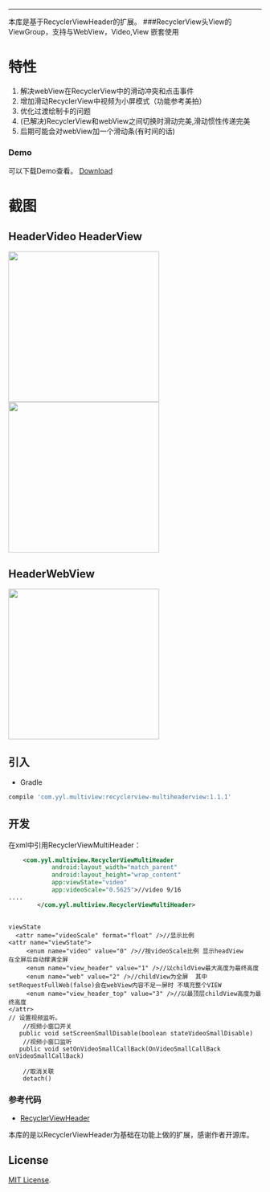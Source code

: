 ----
本库是基于RecyclerViewHeader的扩展。
###RecyclerView头View的ViewGroup，支持与WebView，Video,View 嵌套使用

# 特性
1. 解决webView在RecyclerView中的滑动冲突和点击事件
2. 增加滑动RecyclerView中视频为小屏模式（功能参考美拍）
3. 优化过渡绘制卡的问题
4. (已解决)RecyclerView和webView之间切换时滑动完美,滑动惯性传递完美
5. 后期可能会对webView加一个滑动条(有时间的话)


### Demo
可以下载Demo查看。
[Download](https://github.com/mengzhidaren/RecylerViewMultiHeaderView/blob/master/apk/debug/app-debug.apk?raw=true)
# 截图
## HeaderVideo  HeaderView   
<image src="./img/111.gif" width="300px"/>  <image src="./img/222.gif" width="300px"/>  
## HeaderWebView
  <image src="./img/333.gif" width="300px"/>
  
## 引入
* Gradle
```groovy
compile 'com.yyl.multiview:recyclerview-multiheaderview:1.1.1'
```

## 开发
在xml中引用RecyclerViewMultiHeader：
```xml
    <com.yyl.multiview.RecyclerViewMultiHeader
            android:layout_width="match_parent"
            android:layout_height="wrap_content"
            app:viewState="video"  
            app:videoScale="0.5625">//video 9/16
....
        </com.yyl.multiview.RecyclerViewMultiHeader>
    
```

```
viewState
  <attr name="videoScale" format="float" />//显示比例
<attr name="viewState">
     <enum name="video" value="0" />//按videoScale比例 显示headView    在全屏后自动撑满全屏
     <enum name="view_header" value="1" />//以childView最大高度为最终高度
     <enum name="web" value="2" />//childView为全屏  其中setRequestFullWeb(false)会在webView内容不足一屏时 不填充整个VIEW
     <enum name="view_header_top" value="3" />//以最顶层childView高度为最终高度
</attr>
// 设置视频监听。
    //视频小窗口开关
   public void setScreenSmallDisable(boolean stateVideoSmallDisable)
    //视频小窗口监听
   public void setOnVideoSmallCallBack(OnVideoSmallCallBack onVideoSmallCallBack)

    //取消关联
    detach() 
```

### 参考代码
* [RecyclerViewHeader](https://github.com/blipinsk/RecyclerViewHeader)

本库的是以RecyclerViewHeader为基础在功能上做的扩展，感谢作者开源库。


## License
[MIT License](https://opensource.org/licenses/MIT).
